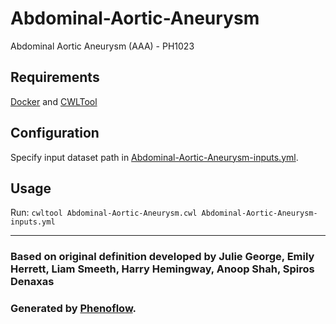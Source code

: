 # Abdominal-Aortic-Aneurysm

Abdominal Aortic Aneurysm (AAA) - PH1023

## Requirements

[Docker](https://docs.docker.com/install/) and [CWLTool](https://github.com/common-workflow-language/cwltool#install)

## Configuration

Specify input dataset path in [Abdominal-Aortic-Aneurysm-inputs.yml](Abdominal-Aortic-Aneurysm-inputs.yml).

## Usage

Run: `cwltool Abdominal-Aortic-Aneurysm.cwl Abdominal-Aortic-Aneurysm-inputs.yml`

***

### Based on original definition developed by Julie George, Emily Herrett, Liam Smeeth, Harry Hemingway, Anoop Shah, Spiros Denaxas
### Generated by [Phenoflow](https://kclhi.org/phenoflow).
